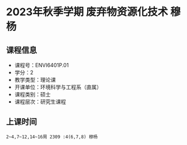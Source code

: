 # 2023年秋季学期 废弃物资源化技术 穆杨






## 课程信息

- 课程号：ENVI6401P.01
- 学分：2
- 教学类型：理论课
- 开课单位：环境科学与工程系（直属）
- 课程类别：硕士
- 课程层次：研究生课程

## 上课时间

```
2~4,7~12,14~16周 2309 :4(6,7,8) 穆杨
```

